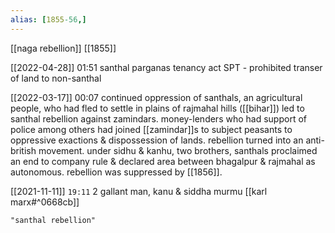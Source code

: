 ```yaml
---
alias: [1855-56,]
---
```

[[naga rebellion]] [[1855]]

[[2022-04-28]] 01:51
santhal parganas tenancy act SPT - prohibited transer of land to non-santhal

[[2022-03-17]] 00:07
continued oppression of santhals, an agricultural people, who had fled to settle in plains of rajmahal hills ([[bihar]]) led to santhal rebellion against zamindars.
money-lenders who had support of police among others had joined [[zamindar]]s to subject peasants to oppressive exactions & dispossession of lands.
rebellion turned into an anti-british movement.
under sidhu & kanhu, two brothers, santhals proclaimed an end to company rule & declared area between bhagalpur & rajmahal as autonomous.
rebellion was suppressed by [[1856]].

[[2021-11-11]]  `19:11`
	2 gallant man, kanu & siddha murmu
	[[karl marx#^0668cb]]
```query
"santhal rebellion"
```